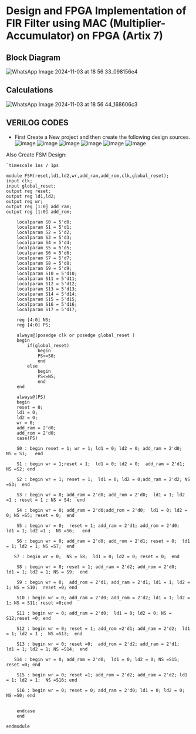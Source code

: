 # Design and FPGA Implementation of FIR Filter using MAC (Multiplier-Accumulator) on FPGA (Artix 7)

## Block Diagram
![WhatsApp Image 2024-11-03 at 18 56 33_098156e4](https://github.com/user-attachments/assets/588239f1-ed55-403d-8eff-1f6b15d18eee)

## Calculations
![WhatsApp Image 2024-11-03 at 18 56 44_168606c3](https://github.com/user-attachments/assets/b858a488-93a2-4294-afe8-2390c8b7ca86)

## VERILOG CODES 
- First Create a New project and then create the following design sources.
![image](https://github.com/user-attachments/assets/f3a863d8-21c1-4064-9951-301f0523c0d8)
![image](https://github.com/user-attachments/assets/07c64d44-375e-478f-87f2-be062860ea2b)
![image](https://github.com/user-attachments/assets/8d862878-7e77-43df-9941-de654c360a56)
![image](https://github.com/user-attachments/assets/63b5952b-0a75-42ad-a0ed-4fb09ccbef74)
![image](https://github.com/user-attachments/assets/758edef4-eac6-494d-83f2-8af4f70133cd)
![image](https://github.com/user-attachments/assets/f495f72b-cb0e-44a9-85c8-9f791b522e54)

Also Create FSM Design:
```
`timescale 1ns / 1ps

module FSM(reset,ld1,ld2,wr,add_ram,add_rom,clk,global_reset);
input clk;
input global_reset;
output reg reset;
output reg ld1,ld2;
output reg wr;
output reg [1:0] add_ram;
output reg [1:0] add_rom;

    localparam S0 = 5'd0;
    localparam S1 = 5'd1;
    localparam S2 = 5'd2;
    localparam S3 = 5'd3;
    localparam S4 = 5'd4;
    localparam S5 = 5'd5;
    localparam S6 = 5'd6;
    localparam S7 = 5'd7;
    localparam S8 = 5'd8;
    localparam S9 = 5'd9;
    localparam S10 = 5'd10;
    localparam S11 = 5'd11;
    localparam S12 = 5'd12;
    localparam S13 = 5'd13;
    localparam S14 = 5'd14;
    localparam S15 = 5'd15;
    localparam S16 = 5'd16;
    localparam S17 = 5'd17;
    
    reg [4:0] NS;
    reg [4:0] PS; 
    
    always@(posedge clk or posedge global_reset )
    begin
        if(global_reset)
            begin
            PS<=S0;
            end
        else
            begin
            PS<=NS;
            end
    end
    
    always@(PS)
    begin 
    reset = 0;
    ld1 = 0;
    ld2 = 0;
    wr = 0;
    add_ram = 2'd0;
    add_rom = 2'd0;
    case(PS) 
    
    S0 : begin reset = 1; wr = 1; ld1 = 0; ld2 = 0; add_ram = 2'd0;  NS = S1;   end
    
    S1 : begin wr = 1;reset = 1;  ld1 = 0; ld2 = 0;  add_ram = 2'd1; NS =S2; end 
    
    S2 : begin wr = 1; reset = 1;  ld1 = 0; ld2 = 0;add_ram = 2'd2; NS =S3;  end 
    
    S3 : begin wr = 0; add_ram = 2'd0; add_rom = 2'd0;  ld1 = 1; ld2 =1 ; reset = 1 ; NS = S4;  end 
    
    S4 : begin wr = 0; add_ram = 2'd0;add_rom = 2'd0;  ld1 = 0; ld2 = 0; NS =S5; reset = 0;  end 
    
    S5 : begin wr = 0;  reset = 1; add_ram = 2'd1; add_rom = 2'd0;  ld1 = 1; ld2 =1 ;  NS =S6;   end 
    
    S6 : begin wr = 0; add_ram = 2'd0; add_rom = 2'd1; reset = 0;  ld1 = 1; ld2 = 1; NS =S7;  end 
    
   S7 : begin wr = 0;  NS = S8;  ld1 = 0; ld2 = 0; reset = 0;  end 
    
    S8 : begin wr = 0; reset = 1; add_ram = 2'd2; add_rom = 2'd0;   ld1 = 1; ld2 = 1; NS = S9;  end 
    
    S9 : begin wr = 0;  add_rom = 2'd1; add_ram = 2'd1; ld1 = 1; ld2 = 1; NS = S10;  reset =0; end 
    
    S10 : begin wr = 0; add_ram = 2'd0; add_rom = 2'd2; ld1 = 1; ld2 = 1; NS = S11; reset =0;end 
    
    S11 : begin wr = 0; add_ram = 2'd0;  ld1 = 0; ld2 = 0; NS = S12;reset =0; end 
    
    S12 : begin wr = 0; reset = 1; add_rom =2'd1; add_ram = 2'd2;  ld1 = 1; ld2 = 1 ;  NS =S13;  end 
    
    S13 : begin wr = 0; reset =0;  add_rom = 2'd2; add_ram = 2'd1;  ld1 = 1; ld2 = 1; NS =S14;  end 
    
   S14 : begin wr = 0; add_ram = 2'd0;  ld1 = 0; ld2 = 0; NS =S15; reset =0; end 
    
    S15 : begin wr = 0; reset =1; add_rom = 2'd2; add_ram = 2'd2; ld1 = 1; ld2 = 1;  NS =S16; end 
    
    S16 : begin wr = 0; reset = 0; add_ram = 2'd0; ld1 = 0; ld2 = 0; NS =S0; end 
    
    
    endcase        
    end
    
endmodule
```








